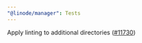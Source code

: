 ```yaml
---
"@linode/manager": Tests
---
```


Apply linting to additional directories ([#11730](https://github.com/linode/manager/pull/11730))
